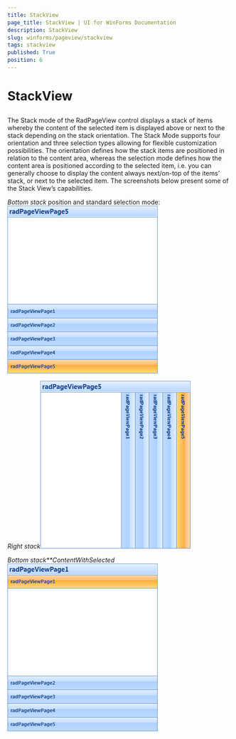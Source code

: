 ```yaml
---
title: StackView
page_title: StackView | UI for WinForms Documentation
description: StackView
slug: winforms/pageview/stackview
tags: stackview
published: True
position: 6
---
```


# StackView



## 

The Stack mode of the RadPageView control displays a stack of items whereby the content of the selected item is displayed above or next to the stack depending on the stack orientation. The Stack Mode supports four orientation and three selection types allowing for flexible customization possibilities. The orientation defines how the stack items are positioned in relation to the content area, whereas the selection mode defines how the content area is positioned according to the selected item, i.e. you can generally choose to display the content always next/on-top of the items’ stack, or next to the selected item. The screenshots below present some of the Stack View’s capabilities.

*Bottom stack* position and standard selection mode:![](images/pageview-stackview-overview001.png)

*Right stack*![](images/pageview-stackview-overview002.png)

*Bottom stack**ContentWithSelected*![](images/pageview-stackview-overview003.png)

